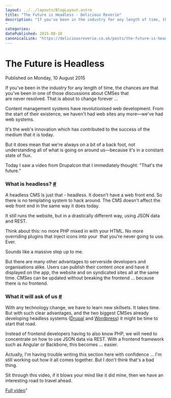 ```yaml
---
layout: ../../layouts/BlogLayout.astro
title: "The Future is Headless - Delicious Reverie"
description: "If you've been in the industry for any length of time, the chances are that you've been in one of those discussions about CMSes that are never resolved. That is about to change forever ...
"
categories:
datePublished: 2015-08-10
canonicalLink: "https://deliciousreverie.co.uk/posts/the-future-is-headless/
---
```

# The Future is Headless

Published on Monday, 10 August 2015

If you've been in the industry for any length of time, the chances are that you've been in one of those discussions about CMSes that are never resolved. That is about to change forever ...

Content management systems have revolutionised web development. From the start of their existence, we haven't had web sites any more—we've had web systems.

It's the web's innovation which has contributed to the success of the medium that it is today.

But it does mean that we're always on a bit of a back foot, not understanding all of what is going on around us—because it's in a constant state of flux.

Today I saw a video from Drupalcon that I immediately thought: "That's the future."

### What is headless? [#](https://deliciousreverie.co.uk/posts/the-future-is-headless/#what-is-headless)

A headless CMS is just that - headless. It doesn't have a web front end. So there is no templating system to hack around. The CMS doesn't affect the web front end in the same way it does today.

It still runs the website, but in a drastically different way, using JSON data and REST.

Think about this: no more PHP mixed in with your HTML. No more overriding plugins that inject icons into your <head> that you're never going to use. Ever.

Sounds like a massive step up to me.

But there are many other advantages to serverside developers and organisations alike. Users can publish their content once and have it displayed on the app, the website and on syndicated sites all at the same time. CMSes can be updated without breaking the frontend ... because there is no frontend.

### What it will ask of us [#](https://deliciousreverie.co.uk/posts/the-future-is-headless/#what-it-will-ask-of-us)

With any technology change, we have to learn new skillsets. It takes time. But with such clear advantages, and the two biggest CMSes already developing headless systems ([Drupal](https://groups.drupal.org/headless-drupal) and [Wordpress](https://v2.wp-api.org/)) it might be time to start that road.

Instead of frontend developers having to also know PHP, we will need to concentrate on how to use JSON data via REST. With a frontend framework such as Angular or Backbone, this becomes ... easier.

Actually, I'm having trouble writing this section here with confidence ... I'm still working out how it all comes together. But I don't think that's a bad thing.

Sit through this video, if it blows your mind like it did mine, then we have an interesting road to travel ahead.

[Full video](https://www.youtube.com/watch?v=GX9z5M9mz30)"